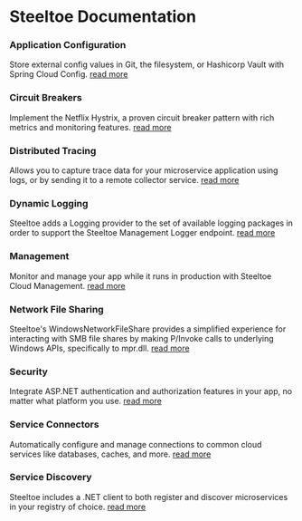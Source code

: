 # Steeltoe Documentation

### Application Configuration

Store external config values in Git, the filesystem, or Hashicorp Vault with Spring Cloud Config.
[read more](../configuration/)

### Circuit Breakers

Implement the Netflix Hystrix, a proven circuit breaker pattern with rich metrics and monitoring features.
[read more](../circuitbreaker/)

### Distributed Tracing

Allows you to capture trace data for your microservice application using logs, or by sending it to a remote collector service.
[read more](../tracing/)

### Dynamic Logging

Steeltoe adds a Logging provider to the set of available logging packages in order to support the Steeltoe Management Logger endpoint.
[read more](../logging/)

### Management

Monitor and manage your app while it runs in production with Steeltoe Cloud Management.
[read more](../management/)

### Network File Sharing

Steeltoe's WindowsNetworkFileShare provides a simplified experience for interacting with SMB file shares by making P/Invoke calls to underlying Windows APIs, specifically to mpr.dll.
[read more](../fileshares/)

### Security

Integrate ASP.NET authentication and authorization features in your app, no matter what platform you use.
[read more](../security/)

### Service Connectors

Automatically configure and manage connections to common cloud services like databases, caches, and more.
[read more](../connectors/)

### Service Discovery

Steeltoe includes a .NET client to both register and discover microservices in your registry of choice.
[read more](../discovery/)
